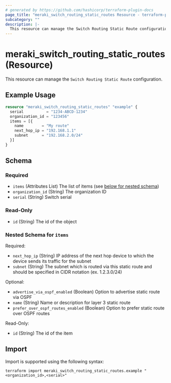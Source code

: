 ```yaml
---
# generated by https://github.com/hashicorp/terraform-plugin-docs
page_title: "meraki_switch_routing_static_routes Resource - terraform-provider-meraki"
subcategory: ""
description: |-
  This resource can manage the Switch Routing Static Route configuration.
---
```


# meraki_switch_routing_static_routes (Resource)

This resource can manage the `Switch Routing Static Route` configuration.

## Example Usage

```terraform
resource "meraki_switch_routing_static_routes" "example" {
  serial          = "1234-ABCD-1234"
  organization_id = "123456"
  items = [{
    name        = "My route"
    next_hop_ip = "192.168.1.1"
    subnet      = "192.168.2.0/24"
  }]
}
```

<!-- schema generated by tfplugindocs -->
## Schema

### Required

- `items` (Attributes List) The list of items (see [below for nested schema](#nestedatt--items))
- `organization_id` (String) The organization ID
- `serial` (String) Switch serial

### Read-Only

- `id` (String) The id of the object

<a id="nestedatt--items"></a>
### Nested Schema for `items`

Required:

- `next_hop_ip` (String) IP address of the next hop device to which the device sends its traffic for the subnet
- `subnet` (String) The subnet which is routed via this static route and should be specified in CIDR notation (ex. 1.2.3.0/24)

Optional:

- `advertise_via_ospf_enabled` (Boolean) Option to advertise static route via OSPF
- `name` (String) Name or description for layer 3 static route
- `prefer_over_ospf_routes_enabled` (Boolean) Option to prefer static route over OSPF routes

Read-Only:

- `id` (String) The id of the item

## Import

Import is supported using the following syntax:

```shell
terraform import meraki_switch_routing_static_routes.example "<organization_id>,<serial>"
```
